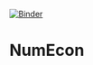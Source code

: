 [![Binder](https://mybinder.org/badge_logo.svg)](https://mybinder.org/v2/gh/NumEconCopenhagen/NumEcon/master)

# NumEcon
